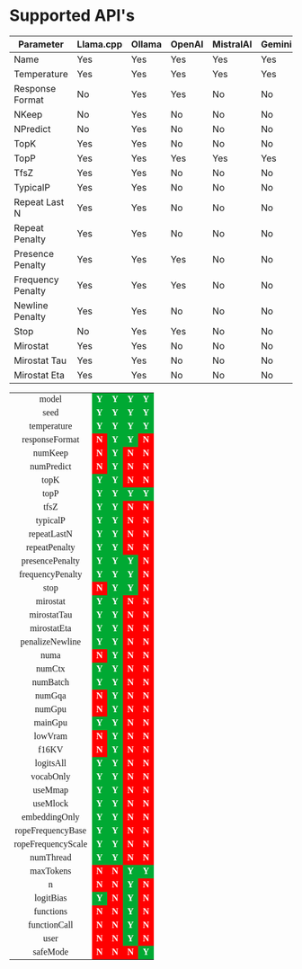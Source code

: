 # Supported API's

|     Parameter     | Llama.cpp | Ollama | OpenAI | MistralAI | Gemini |
| ----------------- | --------- | ------ | ------ | --------- | ------ |
| Name              | Yes       | Yes    | Yes    | Yes       | Yes    |
| Temperature       | Yes       | Yes    | Yes    | Yes       | Yes    |
| Response Format   | No        | Yes    | Yes    | No        | No     |
| NKeep             | No        | Yes    | No     | No        | No     |
| NPredict          | No        | Yes    | No     | No        | No     |
| TopK              | Yes       | Yes    | No     | No        | No     |
| TopP              | Yes       | Yes    | Yes    | Yes       | Yes    |
| TfsZ              | Yes       | Yes    | No     | No        | No     |
| TypicalP          | Yes       | Yes    | No     | No        | No     |
| Repeat Last N     | Yes       | Yes    | No     | No        | No     |
| Repeat Penalty    | Yes       | Yes    | No     | No        | No     |
| Presence Penalty  | Yes       | Yes    | Yes    | No        | No     |
| Frequency Penalty | Yes       | Yes    | Yes    | No        | No     |
| Newline Penalty   | Yes       | Yes    | No     | No        | No     |
| Stop              | No        | Yes    | Yes    | No        | No     |
| Mirostat          | Yes       | Yes    | No     | No        | No     |
| Mirostat Tau      | Yes       | Yes    | No     | No        | No     |
| Mirostat Eta      | Yes       | Yes    | No     | No        | No     |

<div align="center">
  <table cellspacing="0" border="0">
  	<tr>
  		<td height="18" align="center"><font face="Liberation Serif">model</font></td>
  		<td align="center" bgcolor="#00A933"><b><font face="Liberation Serif" color="#FFFFFF">Y</font></b></td>
  		<td align="center" bgcolor="#00A933"><b><font face="Liberation Serif" color="#FFFFFF">Y</font></b></td>
  		<td align="center" bgcolor="#00A933"><b><font face="Liberation Serif" color="#FFFFFF">Y</font></b></td>
  		<td align="center" bgcolor="#00A933"><b><font face="Liberation Serif" color="#FFFFFF">Y</font></b></td>
  	</tr>
  	<tr>
  		<td height="18" align="center"><font face="Liberation Serif">seed</font></td>
  		<td align="center" bgcolor="#00A933"><b><font face="Liberation Serif" color="#FFFFFF">Y</font></b></td>
  		<td align="center" bgcolor="#00A933"><b><font face="Liberation Serif" color="#FFFFFF">Y</font></b></td>
  		<td align="center" bgcolor="#00A933"><b><font face="Liberation Serif" color="#FFFFFF">Y</font></b></td>
  		<td align="center" bgcolor="#00A933"><b><font face="Liberation Serif" color="#FFFFFF">Y</font></b></td>
  	</tr>
  	<tr>
  		<td height="18" align="center"><font face="Liberation Serif">temperature</font></td>
  		<td align="center" bgcolor="#00A933"><b><font face="Liberation Serif" color="#FFFFFF">Y</font></b></td>
  		<td align="center" bgcolor="#00A933"><b><font face="Liberation Serif" color="#FFFFFF">Y</font></b></td>
  		<td align="center" bgcolor="#00A933"><b><font face="Liberation Serif" color="#FFFFFF">Y</font></b></td>
  		<td align="center" bgcolor="#00A933"><b><font face="Liberation Serif" color="#FFFFFF">Y</font></b></td>
  	</tr>
  	<tr>
  		<td height="18" align="center"><font face="Liberation Serif">responseFormat</font></td>
  		<td align="center" bgcolor="#FF0000"><b><font face="Liberation Serif" color="#FFFFFF">N</font></b></td>
  		<td align="center" bgcolor="#00A933"><b><font face="Liberation Serif" color="#FFFFFF">Y</font></b></td>
  		<td align="center" bgcolor="#00A933"><b><font face="Liberation Serif" color="#FFFFFF">Y</font></b></td>
  		<td align="center" bgcolor="#FF0000"><b><font face="Liberation Serif" color="#FFFFFF">N</font></b></td>
  	</tr>
  	<tr>
  		<td height="18" align="center"><font face="Liberation Serif">numKeep</font></td>
  		<td align="center" bgcolor="#FF0000"><b><font face="Liberation Serif" color="#FFFFFF">N</font></b></td>
  		<td align="center" bgcolor="#00A933"><b><font face="Liberation Serif" color="#FFFFFF">Y</font></b></td>
  		<td align="center" bgcolor="#FF0000"><b><font face="Liberation Serif" color="#FFFFFF">N</font></b></td>
  		<td align="center" bgcolor="#FF0000"><b><font face="Liberation Serif" color="#FFFFFF">N</font></b></td>
  	</tr>
  	<tr>
  		<td height="18" align="center"><font face="Liberation Serif">numPredict</font></td>
  		<td align="center" bgcolor="#FF0000"><b><font face="Liberation Serif" color="#FFFFFF">N</font></b></td>
  		<td align="center" bgcolor="#00A933"><b><font face="Liberation Serif" color="#FFFFFF">Y</font></b></td>
  		<td align="center" bgcolor="#FF0000"><b><font face="Liberation Serif" color="#FFFFFF">N</font></b></td>
  		<td align="center" bgcolor="#FF0000"><b><font face="Liberation Serif" color="#FFFFFF">N</font></b></td>
  	</tr>
  	<tr>
  		<td height="18" align="center"><font face="Liberation Serif">topK</font></td>
  		<td align="center" bgcolor="#00A933"><b><font face="Liberation Serif" color="#FFFFFF">Y</font></b></td>
  		<td align="center" bgcolor="#00A933"><b><font face="Liberation Serif" color="#FFFFFF">Y</font></b></td>
  		<td align="center" bgcolor="#FF0000"><b><font face="Liberation Serif" color="#FFFFFF">N</font></b></td>
  		<td align="center" bgcolor="#FF0000"><b><font face="Liberation Serif" color="#FFFFFF">N</font></b></td>
  	</tr>
  	<tr>
  		<td height="18" align="center"><font face="Liberation Serif">topP</font></td>
  		<td align="center" bgcolor="#00A933"><b><font face="Liberation Serif" color="#FFFFFF">Y</font></b></td>
  		<td align="center" bgcolor="#00A933"><b><font face="Liberation Serif" color="#FFFFFF">Y</font></b></td>
  		<td align="center" bgcolor="#00A933"><b><font face="Liberation Serif" color="#FFFFFF">Y</font></b></td>
  		<td align="center" bgcolor="#00A933"><b><font face="Liberation Serif" color="#FFFFFF">Y</font></b></td>
  	</tr>
  	<tr>
  		<td height="18" align="center"><font face="Liberation Serif">tfsZ</font></td>
  		<td align="center" bgcolor="#00A933"><b><font face="Liberation Serif" color="#FFFFFF">Y</font></b></td>
  		<td align="center" bgcolor="#00A933"><b><font face="Liberation Serif" color="#FFFFFF">Y</font></b></td>
  		<td align="center" bgcolor="#FF0000"><b><font face="Liberation Serif" color="#FFFFFF">N</font></b></td>
  		<td align="center" bgcolor="#FF0000"><b><font face="Liberation Serif" color="#FFFFFF">N</font></b></td>
  	</tr>
  	<tr>
  		<td height="18" align="center"><font face="Liberation Serif">typicalP</font></td>
  		<td align="center" bgcolor="#00A933"><b><font face="Liberation Serif" color="#FFFFFF">Y</font></b></td>
  		<td align="center" bgcolor="#00A933"><b><font face="Liberation Serif" color="#FFFFFF">Y</font></b></td>
  		<td align="center" bgcolor="#FF0000"><b><font face="Liberation Serif" color="#FFFFFF">N</font></b></td>
  		<td align="center" bgcolor="#FF0000"><b><font face="Liberation Serif" color="#FFFFFF">N</font></b></td>
  	</tr>
  	<tr>
  		<td height="18" align="center"><font face="Liberation Serif">repeatLastN</font></td>
  		<td align="center" bgcolor="#00A933"><b><font face="Liberation Serif" color="#FFFFFF">Y</font></b></td>
  		<td align="center" bgcolor="#00A933"><b><font face="Liberation Serif" color="#FFFFFF">Y</font></b></td>
  		<td align="center" bgcolor="#FF0000"><b><font face="Liberation Serif" color="#FFFFFF">N</font></b></td>
  		<td align="center" bgcolor="#FF0000"><b><font face="Liberation Serif" color="#FFFFFF">N</font></b></td>
  	</tr>
  	<tr>
  		<td height="18" align="center"><font face="Liberation Serif">repeatPenalty</font></td>
  		<td align="center" bgcolor="#00A933"><b><font face="Liberation Serif" color="#FFFFFF">Y</font></b></td>
  		<td align="center" bgcolor="#00A933"><b><font face="Liberation Serif" color="#FFFFFF">Y</font></b></td>
  		<td align="center" bgcolor="#FF0000"><b><font face="Liberation Serif" color="#FFFFFF">N</font></b></td>
  		<td align="center" bgcolor="#FF0000"><b><font face="Liberation Serif" color="#FFFFFF">N</font></b></td>
  	</tr>
  	<tr>
  		<td height="18" align="center"><font face="Liberation Serif">presencePenalty</font></td>
  		<td align="center" bgcolor="#00A933"><b><font face="Liberation Serif" color="#FFFFFF">Y</font></b></td>
  		<td align="center" bgcolor="#00A933"><b><font face="Liberation Serif" color="#FFFFFF">Y</font></b></td>
  		<td align="center" bgcolor="#00A933"><b><font face="Liberation Serif" color="#FFFFFF">Y</font></b></td>
  		<td align="center" bgcolor="#FF0000"><b><font face="Liberation Serif" color="#FFFFFF">N</font></b></td>
  	</tr>
  	<tr>
  		<td height="18" align="center"><font face="Liberation Serif">frequencyPenalty</font></td>
  		<td align="center" bgcolor="#00A933"><b><font face="Liberation Serif" color="#FFFFFF">Y</font></b></td>
  		<td align="center" bgcolor="#00A933"><b><font face="Liberation Serif" color="#FFFFFF">Y</font></b></td>
  		<td align="center" bgcolor="#00A933"><b><font face="Liberation Serif" color="#FFFFFF">Y</font></b></td>
  		<td align="center" bgcolor="#FF0000"><b><font face="Liberation Serif" color="#FFFFFF">N</font></b></td>
  	</tr>
  	<tr>
  		<td height="18" align="center"><font face="Liberation Serif">stop</font></td>
  		<td align="center" bgcolor="#FF0000"><b><font face="Liberation Serif" color="#FFFFFF">N</font></b></td>
  		<td align="center" bgcolor="#00A933"><b><font face="Liberation Serif" color="#FFFFFF">Y</font></b></td>
  		<td align="center" bgcolor="#00A933"><b><font face="Liberation Serif" color="#FFFFFF">Y</font></b></td>
  		<td align="center" bgcolor="#FF0000"><b><font face="Liberation Serif" color="#FFFFFF">N</font></b></td>
  	</tr>
  	<tr>
  		<td height="18" align="center"><font face="Liberation Serif">mirostat</font></td>
  		<td align="center" bgcolor="#00A933"><b><font face="Liberation Serif" color="#FFFFFF">Y</font></b></td>
  		<td align="center" bgcolor="#00A933"><b><font face="Liberation Serif" color="#FFFFFF">Y</font></b></td>
  		<td align="center" bgcolor="#FF0000"><b><font face="Liberation Serif" color="#FFFFFF">N</font></b></td>
  		<td align="center" bgcolor="#FF0000"><b><font face="Liberation Serif" color="#FFFFFF">N</font></b></td>
  	</tr>
  	<tr>
  		<td height="18" align="center"><font face="Liberation Serif">mirostatTau</font></td>
  		<td align="center" bgcolor="#00A933"><b><font face="Liberation Serif" color="#FFFFFF">Y</font></b></td>
  		<td align="center" bgcolor="#00A933"><b><font face="Liberation Serif" color="#FFFFFF">Y</font></b></td>
  		<td align="center" bgcolor="#FF0000"><b><font face="Liberation Serif" color="#FFFFFF">N</font></b></td>
  		<td align="center" bgcolor="#FF0000"><b><font face="Liberation Serif" color="#FFFFFF">N</font></b></td>
  	</tr>
  	<tr>
  		<td height="18" align="center"><font face="Liberation Serif">mirostatEta</font></td>
  		<td align="center" bgcolor="#00A933"><b><font face="Liberation Serif" color="#FFFFFF">Y</font></b></td>
  		<td align="center" bgcolor="#00A933"><b><font face="Liberation Serif" color="#FFFFFF">Y</font></b></td>
  		<td align="center" bgcolor="#FF0000"><b><font face="Liberation Serif" color="#FFFFFF">N</font></b></td>
  		<td align="center" bgcolor="#FF0000"><b><font face="Liberation Serif" color="#FFFFFF">N</font></b></td>
  	</tr>
  	<tr>
  		<td height="18" align="center"><font face="Liberation Serif">penalizeNewline</font></td>
  		<td align="center" bgcolor="#00A933"><b><font face="Liberation Serif" color="#FFFFFF">Y</font></b></td>
  		<td align="center" bgcolor="#00A933"><b><font face="Liberation Serif" color="#FFFFFF">Y</font></b></td>
  		<td align="center" bgcolor="#FF0000"><b><font face="Liberation Serif" color="#FFFFFF">N</font></b></td>
  		<td align="center" bgcolor="#FF0000"><b><font face="Liberation Serif" color="#FFFFFF">N</font></b></td>
  	</tr>
  	<tr>
  		<td height="18" align="center"><font face="Liberation Serif">numa</font></td>
  		<td align="center" bgcolor="#FF0000"><b><font face="Liberation Serif" color="#FFFFFF">N</font></b></td>
  		<td align="center" bgcolor="#00A933"><b><font face="Liberation Serif" color="#FFFFFF">Y</font></b></td>
  		<td align="center" bgcolor="#FF0000"><b><font face="Liberation Serif" color="#FFFFFF">N</font></b></td>
  		<td align="center" bgcolor="#FF0000"><b><font face="Liberation Serif" color="#FFFFFF">N</font></b></td>
  	</tr>
  	<tr>
  		<td height="18" align="center"><font face="Liberation Serif">numCtx</font></td>
  		<td align="center" bgcolor="#00A933"><b><font face="Liberation Serif" color="#FFFFFF">Y</font></b></td>
  		<td align="center" bgcolor="#00A933"><b><font face="Liberation Serif" color="#FFFFFF">Y</font></b></td>
  		<td align="center" bgcolor="#FF0000"><b><font face="Liberation Serif" color="#FFFFFF">N</font></b></td>
  		<td align="center" bgcolor="#FF0000"><b><font face="Liberation Serif" color="#FFFFFF">N</font></b></td>
  	</tr>
  	<tr>
  		<td height="18" align="center"><font face="Liberation Serif">numBatch</font></td>
  		<td align="center" bgcolor="#00A933"><b><font face="Liberation Serif" color="#FFFFFF">Y</font></b></td>
  		<td align="center" bgcolor="#00A933"><b><font face="Liberation Serif" color="#FFFFFF">Y</font></b></td>
  		<td align="center" bgcolor="#FF0000"><b><font face="Liberation Serif" color="#FFFFFF">N</font></b></td>
  		<td align="center" bgcolor="#FF0000"><b><font face="Liberation Serif" color="#FFFFFF">N</font></b></td>
  	</tr>
  	<tr>
  		<td height="18" align="center"><font face="Liberation Serif">numGqa</font></td>
  		<td align="center" bgcolor="#FF0000"><b><font face="Liberation Serif" color="#FFFFFF">N</font></b></td>
  		<td align="center" bgcolor="#00A933"><b><font face="Liberation Serif" color="#FFFFFF">Y</font></b></td>
  		<td align="center" bgcolor="#FF0000"><b><font face="Liberation Serif" color="#FFFFFF">N</font></b></td>
  		<td align="center" bgcolor="#FF0000"><b><font face="Liberation Serif" color="#FFFFFF">N</font></b></td>
  	</tr>
  	<tr>
  		<td height="18" align="center"><font face="Liberation Serif">numGpu</font></td>
  		<td align="center" bgcolor="#FF0000"><b><font face="Liberation Serif" color="#FFFFFF">N</font></b></td>
  		<td align="center" bgcolor="#00A933"><b><font face="Liberation Serif" color="#FFFFFF">Y</font></b></td>
  		<td align="center" bgcolor="#FF0000"><b><font face="Liberation Serif" color="#FFFFFF">N</font></b></td>
  		<td align="center" bgcolor="#FF0000"><b><font face="Liberation Serif" color="#FFFFFF">N</font></b></td>
  	</tr>
  	<tr>
  		<td height="18" align="center"><font face="Liberation Serif">mainGpu</font></td>
  		<td align="center" bgcolor="#00A933"><b><font face="Liberation Serif" color="#FFFFFF">Y</font></b></td>
  		<td align="center" bgcolor="#00A933"><b><font face="Liberation Serif" color="#FFFFFF">Y</font></b></td>
  		<td align="center" bgcolor="#FF0000"><b><font face="Liberation Serif" color="#FFFFFF">N</font></b></td>
  		<td align="center" bgcolor="#FF0000"><b><font face="Liberation Serif" color="#FFFFFF">N</font></b></td>
  	</tr>
  	<tr>
  		<td height="18" align="center"><font face="Liberation Serif">lowVram</font></td>
  		<td align="center" bgcolor="#FF0000"><b><font face="Liberation Serif" color="#FFFFFF">N</font></b></td>
  		<td align="center" bgcolor="#00A933"><b><font face="Liberation Serif" color="#FFFFFF">Y</font></b></td>
  		<td align="center" bgcolor="#FF0000"><b><font face="Liberation Serif" color="#FFFFFF">N</font></b></td>
  		<td align="center" bgcolor="#FF0000"><b><font face="Liberation Serif" color="#FFFFFF">N</font></b></td>
  	</tr>
  	<tr>
  		<td height="18" align="center"><font face="Liberation Serif">f16KV</font></td>
  		<td align="center" bgcolor="#FF0000"><b><font face="Liberation Serif" color="#FFFFFF">N</font></b></td>
  		<td align="center" bgcolor="#00A933"><b><font face="Liberation Serif" color="#FFFFFF">Y</font></b></td>
  		<td align="center" bgcolor="#FF0000"><b><font face="Liberation Serif" color="#FFFFFF">N</font></b></td>
  		<td align="center" bgcolor="#FF0000"><b><font face="Liberation Serif" color="#FFFFFF">N</font></b></td>
  	</tr>
  	<tr>
  		<td height="18" align="center"><font face="Liberation Serif">logitsAll</font></td>
  		<td align="center" bgcolor="#00A933"><b><font face="Liberation Serif" color="#FFFFFF">Y</font></b></td>
  		<td align="center" bgcolor="#00A933"><b><font face="Liberation Serif" color="#FFFFFF">Y</font></b></td>
  		<td align="center" bgcolor="#FF0000"><b><font face="Liberation Serif" color="#FFFFFF">N</font></b></td>
  		<td align="center" bgcolor="#FF0000"><b><font face="Liberation Serif" color="#FFFFFF">N</font></b></td>
  	</tr>
  	<tr>
  		<td height="18" align="center"><font face="Liberation Serif">vocabOnly</font></td>
  		<td align="center" bgcolor="#00A933"><b><font face="Liberation Serif" color="#FFFFFF">Y</font></b></td>
  		<td align="center" bgcolor="#00A933"><b><font face="Liberation Serif" color="#FFFFFF">Y</font></b></td>
  		<td align="center" bgcolor="#FF0000"><b><font face="Liberation Serif" color="#FFFFFF">N</font></b></td>
  		<td align="center" bgcolor="#FF0000"><b><font face="Liberation Serif" color="#FFFFFF">N</font></b></td>
  	</tr>
  	<tr>
  		<td height="18" align="center"><font face="Liberation Serif">useMmap</font></td>
  		<td align="center" bgcolor="#00A933"><b><font face="Liberation Serif" color="#FFFFFF">Y</font></b></td>
  		<td align="center" bgcolor="#00A933"><b><font face="Liberation Serif" color="#FFFFFF">Y</font></b></td>
  		<td align="center" bgcolor="#FF0000"><b><font face="Liberation Serif" color="#FFFFFF">N</font></b></td>
  		<td align="center" bgcolor="#FF0000"><b><font face="Liberation Serif" color="#FFFFFF">N</font></b></td>
  	</tr>
  	<tr>
  		<td height="18" align="center"><font face="Liberation Serif">useMlock</font></td>
  		<td align="center" bgcolor="#00A933"><b><font face="Liberation Serif" color="#FFFFFF">Y</font></b></td>
  		<td align="center" bgcolor="#00A933"><b><font face="Liberation Serif" color="#FFFFFF">Y</font></b></td>
  		<td align="center" bgcolor="#FF0000"><b><font face="Liberation Serif" color="#FFFFFF">N</font></b></td>
  		<td align="center" bgcolor="#FF0000"><b><font face="Liberation Serif" color="#FFFFFF">N</font></b></td>
  	</tr>
  	<tr>
  		<td height="18" align="center"><font face="Liberation Serif">embeddingOnly</font></td>
  		<td align="center" bgcolor="#00A933"><b><font face="Liberation Serif" color="#FFFFFF">Y</font></b></td>
  		<td align="center" bgcolor="#00A933"><b><font face="Liberation Serif" color="#FFFFFF">Y</font></b></td>
  		<td align="center" bgcolor="#FF0000"><b><font face="Liberation Serif" color="#FFFFFF">N</font></b></td>
  		<td align="center" bgcolor="#FF0000"><b><font face="Liberation Serif" color="#FFFFFF">N</font></b></td>
  	</tr>
  	<tr>
  		<td height="18" align="center"><font face="Liberation Serif">ropeFrequencyBase</font></td>
  		<td align="center" bgcolor="#00A933"><b><font face="Liberation Serif" color="#FFFFFF">Y</font></b></td>
  		<td align="center" bgcolor="#00A933"><b><font face="Liberation Serif" color="#FFFFFF">Y</font></b></td>
  		<td align="center" bgcolor="#FF0000"><b><font face="Liberation Serif" color="#FFFFFF">N</font></b></td>
  		<td align="center" bgcolor="#FF0000"><b><font face="Liberation Serif" color="#FFFFFF">N</font></b></td>
  	</tr>
  	<tr>
  		<td height="18" align="center"><font face="Liberation Serif">ropeFrequencyScale</font></td>
  		<td align="center" bgcolor="#00A933"><b><font face="Liberation Serif" color="#FFFFFF">Y</font></b></td>
  		<td align="center" bgcolor="#00A933"><b><font face="Liberation Serif" color="#FFFFFF">Y</font></b></td>
  		<td align="center" bgcolor="#FF0000"><b><font face="Liberation Serif" color="#FFFFFF">N</font></b></td>
  		<td align="center" bgcolor="#FF0000"><b><font face="Liberation Serif" color="#FFFFFF">N</font></b></td>
  	</tr>
  	<tr>
  		<td height="18" align="center"><font face="Liberation Serif">numThread</font></td>
  		<td align="center" bgcolor="#00A933"><b><font face="Liberation Serif" color="#FFFFFF">Y</font></b></td>
  		<td align="center" bgcolor="#00A933"><b><font face="Liberation Serif" color="#FFFFFF">Y</font></b></td>
  		<td align="center" bgcolor="#FF0000"><b><font face="Liberation Serif" color="#FFFFFF">N</font></b></td>
  		<td align="center" bgcolor="#FF0000"><b><font face="Liberation Serif" color="#FFFFFF">N</font></b></td>
  	</tr>
  	<tr>
  		<td height="18" align="center"><font face="Liberation Serif">maxTokens</font></td>
  		<td align="center" bgcolor="#FF0000"><b><font face="Liberation Serif" color="#FFFFFF">N</font></b></td>
  		<td align="center" bgcolor="#FF0000"><b><font face="Liberation Serif" color="#FFFFFF">N</font></b></td>
  		<td align="center" bgcolor="#00A933"><b><font face="Liberation Serif" color="#FFFFFF">Y</font></b></td>
  		<td align="center" bgcolor="#00A933"><b><font face="Liberation Serif" color="#FFFFFF">Y</font></b></td>
  	</tr>
  	<tr>
  		<td height="18" align="center"><font face="Liberation Serif">n</font></td>
  		<td align="center" bgcolor="#FF0000"><b><font face="Liberation Serif" color="#FFFFFF">N</font></b></td>
  		<td align="center" bgcolor="#FF0000"><b><font face="Liberation Serif" color="#FFFFFF">N</font></b></td>
  		<td align="center" bgcolor="#00A933"><b><font face="Liberation Serif" color="#FFFFFF">Y</font></b></td>
  		<td align="center" bgcolor="#FF0000"><b><font face="Liberation Serif" color="#FFFFFF">N</font></b></td>
  	</tr>
  	<tr>
  		<td height="18" align="center"><font face="Liberation Serif">logitBias</font></td>
  		<td align="center" bgcolor="#00A933"><b><font face="Liberation Serif" color="#FFFFFF">Y</font></b></td>
  		<td align="center" bgcolor="#FF0000"><b><font face="Liberation Serif" color="#FFFFFF">N</font></b></td>
  		<td align="center" bgcolor="#00A933"><b><font face="Liberation Serif" color="#FFFFFF">Y</font></b></td>
  		<td align="center" bgcolor="#FF0000"><b><font face="Liberation Serif" color="#FFFFFF">N</font></b></td>
  	</tr>
  	<tr>
  		<td height="18" align="center"><font face="Liberation Serif">functions</font></td>
  		<td align="center" bgcolor="#FF0000"><b><font face="Liberation Serif" color="#FFFFFF">N</font></b></td>
  		<td align="center" bgcolor="#FF0000"><b><font face="Liberation Serif" color="#FFFFFF">N</font></b></td>
  		<td align="center" bgcolor="#00A933"><b><font face="Liberation Serif" color="#FFFFFF">Y</font></b></td>
  		<td align="center" bgcolor="#FF0000"><b><font face="Liberation Serif" color="#FFFFFF">N</font></b></td>
  	</tr>
  	<tr>
  		<td height="18" align="center"><font face="Liberation Serif">functionCall</font></td>
  		<td align="center" bgcolor="#FF0000"><b><font face="Liberation Serif" color="#FFFFFF">N</font></b></td>
  		<td align="center" bgcolor="#FF0000"><b><font face="Liberation Serif" color="#FFFFFF">N</font></b></td>
  		<td align="center" bgcolor="#00A933"><b><font face="Liberation Serif" color="#FFFFFF">Y</font></b></td>
  		<td align="center" bgcolor="#FF0000"><b><font face="Liberation Serif" color="#FFFFFF">N</font></b></td>
  	</tr>
  	<tr>
  		<td height="18" align="center"><font face="Liberation Serif">user</font></td>
  		<td align="center" bgcolor="#FF0000"><b><font face="Liberation Serif" color="#FFFFFF">N</font></b></td>
  		<td align="center" bgcolor="#FF0000"><b><font face="Liberation Serif" color="#FFFFFF">N</font></b></td>
  		<td align="center" bgcolor="#00A933"><b><font face="Liberation Serif" color="#FFFFFF">Y</font></b></td>
  		<td align="center" bgcolor="#FF0000"><b><font face="Liberation Serif" color="#FFFFFF">N</font></b></td>
  	</tr>
  	<tr>
  		<td height="18" align="center"><font face="Liberation Serif">safeMode</font></td>
  		<td align="center" bgcolor="#FF0000"><b><font face="Liberation Serif" color="#FFFFFF">N</font></b></td>
  		<td align="center" bgcolor="#FF0000"><b><font face="Liberation Serif" color="#FFFFFF">N</font></b></td>
  		<td align="center" bgcolor="#FF0000"><b><font face="Liberation Serif" color="#FFFFFF">N</font></b></td>
  		<td align="center" bgcolor="#00A933"><b><font face="Liberation Serif" color="#FFFFFF">Y</font></b></td>
  	</tr>
  </table>
</div>
